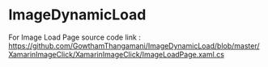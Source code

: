 # ImageDynamicLoad

For Image Load Page source code link : https://github.com/GowthamThangamani/ImageDynamicLoad/blob/master/XamarinImageClick/XamarinImageClick/ImageLoadPage.xaml.cs
